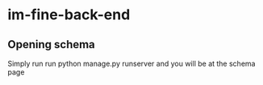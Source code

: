 # im-fine-back-end

## Opening schema
Simply run run python manage.py runserver and you will be at the schema page
